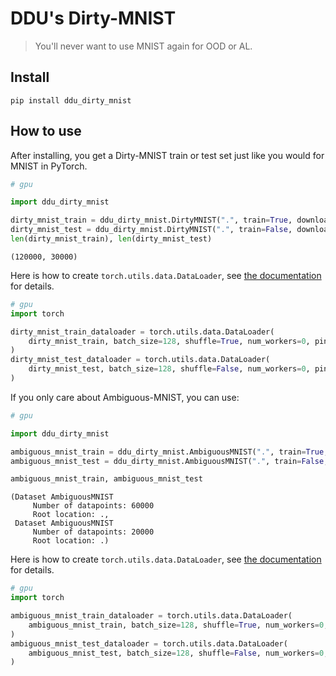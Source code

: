 # DDU's Dirty-MNIST
> You'll never want to use MNIST again for OOD or AL.


## Install

`pip install ddu_dirty_mnist`

## How to use

After installing, you get a Dirty-MNIST train or test set just like you would for MNIST in PyTorch.

```python
# gpu

import ddu_dirty_mnist

dirty_mnist_train = ddu_dirty_mnist.DirtyMNIST(".", train=True, download=True, device="cuda")
dirty_mnist_test = ddu_dirty_mnist.DirtyMNIST(".", train=False, download=True, device="cuda")
len(dirty_mnist_train), len(dirty_mnist_test)
```




    (120000, 30000)



Here is how to create `torch.utils.data.DataLoader`, see [the documentation](./dataloader.html) for details.

```python
# gpu
import torch

dirty_mnist_train_dataloader = torch.utils.data.DataLoader(
    dirty_mnist_train, batch_size=128, shuffle=True, num_workers=0, pin_memory=False
)
dirty_mnist_test_dataloader = torch.utils.data.DataLoader(
    dirty_mnist_test, batch_size=128, shuffle=False, num_workers=0, pin_memory=False
)
```

If you only care about Ambiguous-MNIST, you can use:

```python
# gpu

import ddu_dirty_mnist

ambiguous_mnist_train = ddu_dirty_mnist.AmbiguousMNIST(".", train=True, download=True, device="cuda")
ambiguous_mnist_test = ddu_dirty_mnist.AmbiguousMNIST(".", train=False, download=True, device="cuda")

ambiguous_mnist_train, ambiguous_mnist_test
```




    (Dataset AmbiguousMNIST
         Number of datapoints: 60000
         Root location: .,
     Dataset AmbiguousMNIST
         Number of datapoints: 20000
         Root location: .)



Here is how to create `torch.utils.data.DataLoader`, see [the documentation](./dataloader.html) for details.

```python
# gpu
import torch

ambiguous_mnist_train_dataloader = torch.utils.data.DataLoader(
    ambiguous_mnist_train, batch_size=128, shuffle=True, num_workers=0, pin_memory=False
)
ambiguous_mnist_test_dataloader = torch.utils.data.DataLoader(
    ambiguous_mnist_test, batch_size=128, shuffle=False, num_workers=0, pin_memory=False
)
```
